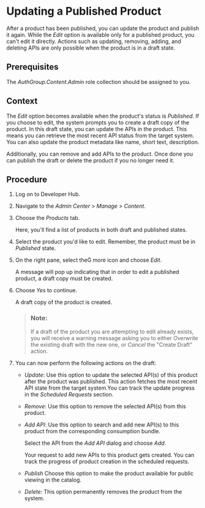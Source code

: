 <!-- loio5cc1b23cfb2143208dfc91adb3964d5e -->

<link rel="stylesheet" type="text/css" href="../css/sap-icons.css"/>

# Updating a Published Product

After a product has been published, you can update the product and publish it again. While the *Edit* option is available only for a published product, you can't edit it directly. Actions such as updating, removing, adding, and deleting APIs are only possible when the product is in a draft state.



<a name="loio5cc1b23cfb2143208dfc91adb3964d5e__prereq_b2r_4hj_ncc"/>

## Prerequisites

The *AuthGroup.Content.Admin* role collection should be assigned to you.



## Context

The *Edit* option becomes available when the product's status is *Published*. If you choose to edit, the system prompts you to create a draft copy of the product. In this draft state, you can update the APIs in the product. This means you can retrieve the most recent API status from the target system. You can also update the product metadata like name, short text, description.

Additionally, you can remove and add APIs to the product. Once done you can publish the draft or delete the product if you no longer need it.



## Procedure

1.  Log on to Developer Hub.

2.  Navigate to the *Admin Center* \> *Manage* \> *Content*.

3.  Choose the *Products* tab.

    Here, you'll find a list of products in both draft and published states.

4.  Select the product you'd like to edit. Remember, the product must be in *Published* state.

5.  On the right pane, select the<span class="SAP-icons-V5"></span> more icon and choose *Edit*.

    A message will pop up indicating that in order to edit a published product, a draft copy must be created.

6.  Choose *Yes* to continue.

    A draft copy of the product is created.

    > ### Note:  
    > If a draft of the product you are attempting to edit already exists, you will receive a warning message asking you to either *Overwrite* the existing draft with the new one, or *Cancel* the "Create Draft" action.

7.  You can now perform the following actions on the draft:

    -   *Update*: Use this option to update the selected API\(s\) of this product after the product was published. This action fetches the most recent API state from the target system.You can track the update progress in the *Scheduled Requests* section.

    -   *Remove*: Use this option to remove the selected API\(s\) from this product.

    -   *Add API*: Use this option to search and add new API\(s\) to this product from the corresponding consumption bundle.

        Select the API from the *Add API* dialog and choose *Add*.

        Your request to add new APIs to this product gets created. You can track the progress of product creation in the scheduled requests.

    -   *Publish* Choose this option to make the product available for public viewing in the catalog.

    -   *Delete:* This option permanently removes the product from the system.



